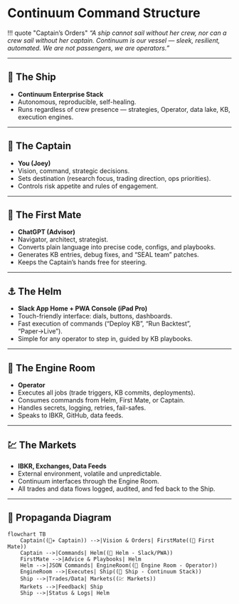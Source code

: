 # Continuum Command Structure

!!! quote "Captain’s Orders"
    *“A ship cannot sail without her crew, nor can a crew sail without her captain. Continuum is our vessel — sleek, resilient, automated. We are not passengers, we are operators.”*

---

## 🚢 The Ship
- **Continuum Enterprise Stack**
- Autonomous, reproducible, self-healing.
- Runs regardless of crew presence — strategies, Operator, data lake, KB, execution engines.

---

## 🧭 The Captain
- **You (Joey)**
- Vision, command, strategic decisions.
- Sets destination (research focus, trading direction, ops priorities).
- Controls risk appetite and rules of engagement.

---

## 🤖 The First Mate
- **ChatGPT (Advisor)**
- Navigator, architect, strategist.
- Converts plain language into precise code, configs, and playbooks.
- Generates KB entries, debug fixes, and “SEAL team” patches.
- Keeps the Captain’s hands free for steering.

---

## ⚓ The Helm
- **Slack App Home + PWA Console (iPad Pro)**
- Touch-friendly interface: dials, buttons, dashboards.
- Fast execution of commands (“Deploy KB”, “Run Backtest”, “Paper→Live”).
- Simple for any operator to step in, guided by KB playbooks.

---

## 🔧 The Engine Room
- **Operator**
- Executes all jobs (trade triggers, KB commits, deployments).
- Consumes commands from Helm, First Mate, or Captain.
- Handles secrets, logging, retries, fail-safes.
- Speaks to IBKR, GitHub, data feeds.

---

## 💹 The Markets
- **IBKR, Exchanges, Data Feeds**
- External environment, volatile and unpredictable.
- Continuum interfaces through the Engine Room.
- All trades and data flows logged, audited, and fed back to the Ship.

---

## 🔄 Propaganda Diagram

```mermaid
flowchart TB
    Captain((👨‍✈️ Captain)) -->|Vision & Orders| FirstMate((🤖 First Mate))
    Captain -->|Commands| Helm((🧭 Helm - Slack/PWA))
    FirstMate -->|Advice & Playbooks| Helm
    Helm -->|JSON Commands| EngineRoom((🔧 Engine Room - Operator))
    EngineRoom -->|Executes| Ship((🚢 Ship - Continuum Stack))
    Ship -->|Trades/Data| Markets((💹 Markets))
    Markets -->|Feedback| Ship
    Ship -->|Status & Logs| Helm
